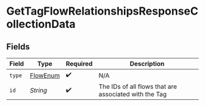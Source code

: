 # GetTagFlowRelationshipsResponseCollectionData


## Fields

| Field                                                 | Type                                                  | Required                                              | Description                                           |
| ----------------------------------------------------- | ----------------------------------------------------- | ----------------------------------------------------- | ----------------------------------------------------- |
| `type`                                                | [FlowEnum](../../models/components/FlowEnum.md)       | :heavy_check_mark:                                    | N/A                                                   |
| `id`                                                  | *String*                                              | :heavy_check_mark:                                    | The IDs of all flows that are associated with the Tag |